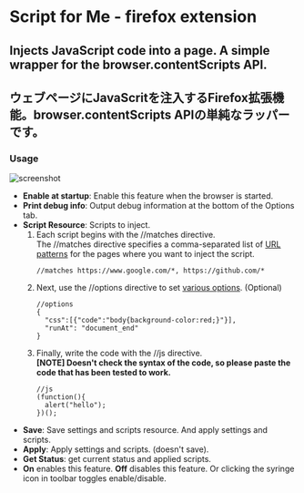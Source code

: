 # Script for Me - firefox extension
## Injects JavaScript code into a page. A simple wrapper for the browser.contentScripts API.
## ウェブページにJavaScritを注入するFirefox拡張機能。browser.contentScripts APIの単純なラッパーです。
<!--
### Script for Me is available on [AMO](https://addons.mozilla.org/firefox/addon/csp-for-me/).
-->
### Usage
![screenshot](https://yobukodori.github.io/freedom/image/script-for-me-screenshot.jpg)
- **Enable at startup**: Enable this feature when the browser is started.  
- **Print debug info**:  Output debug information at the bottom of the Options tab.  
- **Script Resource**: Scripts to inject.    
  1. Each script begins with the //matches directive.  
The //matches directive specifies a comma-separated list of [URL patterns](https://developer.mozilla.org/docs/Mozilla/Add-ons/WebExtensions/Match_patterns) for the pages where you want to inject the script.  
        ```
        //matches https://www.google.com/*, https://github.com/*
        ```
  1. Next, use the //options directive to set [various options](https://developer.mozilla.org/docs/Mozilla/Add-ons/WebExtensions/API/contentScripts/register). (Optional)  
        ```
        //options  
        {  
          "css":[{"code":"body{background-color:red;}"}],
          "runAt": "document_end"  
        }
        ```
  1. Finally, write the code with the //js directive.  
  **[NOTE] Doesn't check the syntax of the code, so please paste the code that has been tested to work.**  
        ```
        //js  
        (function(){
          alert("hello");
        })();
        ```
- **Save**: Save settings and scripts resource. And apply settings and scripts.
- **Apply**: Apply settings and scripts. (doesn't save).
- **Get Status**: get current status and applied scripts.
- **On** enables this feature. **Off** disables this feature. Or clicking the syringe icon in toolbar toggles enable/disable. 
